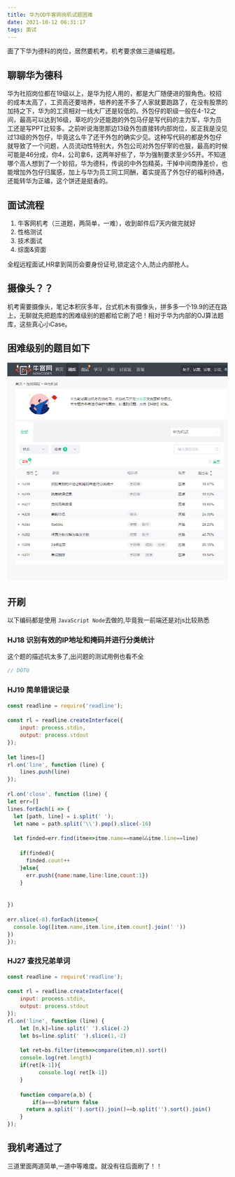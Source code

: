 ```yaml
---
title: 华为OD牛客网岗机试题困难
date: 2021-10-12 06:31:17
tags: 面试
---
```

面了下华为德科的岗位，居然要机考。机考要求做三道编程题。

## 聊聊华为德科
华为社招岗位都在19级以上，是华为挖人用的，都是大厂随便进的狠角色。校招的成本太高了，工资高还要培养，培养的差不多了人家就要跑路了，在没有股票的加持之下，华为的工资相对一线大厂还是较低的。外包仔的职级一般在4-12之间，最高可以达到16级，草吃的少还能跑的外包马仔是写代码的主力军，华为员工还是写PPT比较多。之前听说海思那边13级外包直接转内部岗位，反正我是没见过13级的外包仔，毕竟这么牛了还干外包的确实少见。这种写代码的都是外包仔就导致了一个问题，人员流动性特别大，外包公司对外包仔宰的也狠，最高的时候可能是46分成，你4，公司拿6，这两年好些了，华为强制要求至少55开。不知道哪个高人想到了一个妙招，华为德科，传说的中外包精英，干掉中间商挣差价，也能增加外包仔归属感，加上与华为员工同工同酬，着实提高了外包仔的福利待遇，还能转华为正编，这个饼还是挺香的。

## 面试流程
1. 牛客网机考（三道题，两简单，一难），收到邮件后7天内做完就好
2. 性格测试
3. 技术面试
4. 综面&资面

全程远程面试,HR拿到简历会要身份证号,锁定这个人,防止内部抢人。

## 摄像头？？
机考需要摄像头，笔记本积灰多年，台式机木有摄像头，拼多多一个19.9的还在路上，无聊就先把题库的困难级别的题都给它刷了吧！相对于华为内部的OJ算法题库，这些真心小Case。

## 困难级别的题目如下
![](/images/2021-10-12-07-16-49.png)

## 开刷
以下编码都是使用 `JavaScript Node`去做的,毕竟我一前端还是对js比较熟悉

### HJ18 识别有效的IP地址和掩码并进行分类统计
这个题的描述坑太多了,出问题的测试用例也看不全
```js
// DOTO
```
### HJ19 简单错误记录

```js
const readline = require('readline');

const rl = readline.createInterface({
    input: process.stdin,
    output: process.stdout
});

let lines=[]
rl.on('line', function (line) {
    lines.push(line)
});

rl.on('close', function (line) {
let err=[]
lines.forEach(i => {
  let [path, line] = i.split(' ');
  let name = path.split('\\').pop().slice(-16)

  let finded=err.find(itme=>itme.name==name&&itme.line==line)

    if(finded){
      finded.count++
    }else{
      err.push({name:name,line:line,count:1})
    }

  
})

err.slice(-8).forEach(item=>{
  console.log([item.name,item.line,item.count].join(' '))
})
});
```


### HJ27 查找兄弟单词

```js
const readline = require('readline');

const rl = readline.createInterface({
    input: process.stdin,
    output: process.stdout
});
rl.on('line', function (line) {
    let [n,k]=line.split(' ').slice(-2)
    let bs=line.split(' ').slice(1,-2)

    let ret=bs.filter(item=>compare(item,n)).sort()
    console.log(ret.length)
    if(ret[k-1]){
          console.log( ret[k-1])
    }
 
    function compare(a,b) {
        if(a===b)return false
      return a.split('').sort().join()==b.split('').sort().join()
    }
});
```

## 我机考通过了
三道里面两道简单,一道中等难度。就没有往后面刷了！！